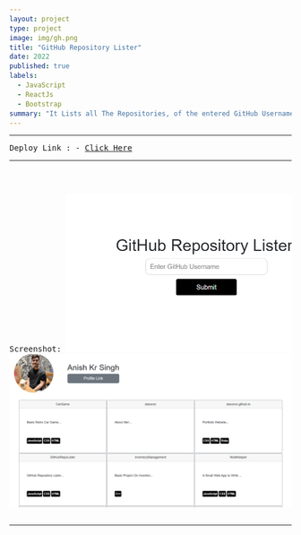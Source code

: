 ```yaml
---
layout: project
type: project
image: img/gh.png
title: "GitHub Repository Lister"
date: 2022
published: true
labels:
  - JavaScript
  - ReactJs
  - Bootstrap
summary: "It Lists all The Repositories, of the entered GitHub Username."
---
```

<hr>
<pre>
Deploy Link : - <a href = "https://github-repo-lister.netlify.app/">Click Here</a>
<hr>

Screenshot:
<img class="img-fluid" src="../img/ss.png">
<img class="img-fluid" src="../img/ss_1.png">
</pre>
<hr>
